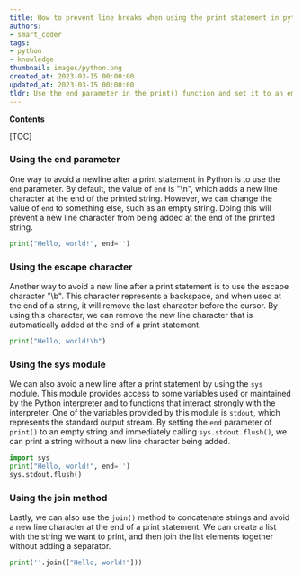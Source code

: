 ```yaml
---
title: How to prevent line breaks when using the print statement in python?
authors:
- smart_coder
tags:
- python
- knowledge
thumbnail: images/python.png
created_at: 2023-03-15 00:00:00
updated_at: 2023-03-15 00:00:00
tldr: Use the end parameter in the print() function and set it to an empty string.
---
```


**Contents**

[TOC]

### Using the end parameter

One way to avoid a newline after a print statement in Python is to use the `end` parameter. By default, the value of `end` is "\n", which adds a new line character at the end of the printed string. However, we can change the value of `end` to something else, such as an empty string. Doing this will prevent a new line character from being added at the end of the printed string.

```python
print("Hello, world!", end='')
```

### Using the escape character

Another way to avoid a new line after a print statement is to use the escape character "\b". This character represents a backspace, and when used at the end of a string, it will remove the last character before the cursor. By using this character, we can remove the new line character that is automatically added at the end of a print statement.

```python
print("Hello, world!\b")
```

### Using the sys module

We can also avoid a new line after a print statement by using the `sys` module. This module provides access to some variables used or maintained by the Python interpreter and to functions that interact strongly with the interpreter. One of the variables provided by this module is `stdout`, which represents the standard output stream. By setting the `end` parameter of `print()` to an empty string and immediately calling `sys.stdout.flush()`, we can print a string without a new line character being added.

```python
import sys
print("Hello, world!", end='')
sys.stdout.flush()
```

### Using the join method

Lastly, we can also use the `join()` method to concatenate strings and avoid a new line character at the end of a print statement. We can create a list with the string we want to print, and then join the list elements together without adding a separator.

```python
print(''.join(["Hello, world!"]))
```
